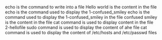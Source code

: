 echo is the command to write into a file
Hello world is the content in the file
echo is the command used to display the 1-confused_smiley
echo is the command used to display the 1-confused_smiley in the file
confused smiley is the content in the file
cat command is used to display content in the file 2-hellofile
sudo command is used to display the content of ahe file
cat command is used to display the content of /etc/hosts and /etc/passwd files
